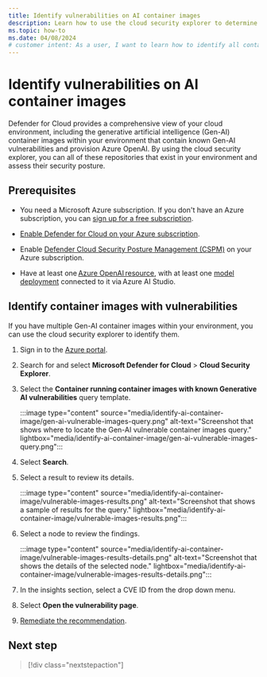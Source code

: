 ```yaml
---
title: Identify vulnerabilities on AI container images
description: Learn how to use the cloud security explorer to determine all container images within your environment, that contain known generative AI vulnerabilities.
ms.topic: how-to
ms.date: 04/08/2024
# customer intent: As a user, I want to learn how to identify all container images within my environment, that contain known Generative AI vulnerabilities and provision Azure OpenAI so that I can assess their security posture.
---
```


# Identify vulnerabilities on AI container images

Defender for Cloud provides a comprehensive view of your cloud environment, including the generative artificial intelligence (Gen-AI) container images within your environment that contain known Gen-AI vulnerabilities and provision Azure OpenAI. By using the cloud security explorer, you can all of these repositories that exist in your environment and assess their security posture.

## Prerequisites

- You need a Microsoft Azure subscription. If you don't have an Azure subscription, you can [sign up for a free subscription](https://azure.microsoft.com/pricing/free-trial/).

- [Enable Defender for Cloud on your Azure subscription](connect-azure-subscription.md).

- Enable [Defender Cloud Security Posture Management (CSPM)](tutorial-enable-cspm-plan.md) on your Azure subscription.

- Have at least one [Azure OpenAI resource](../ai-studio/how-to/create-azure-ai-resource.md), with at least one [model deployment](../ai-studio/how-to/deploy-models-openai.md) connected to it via Azure AI Studio.

## Identify container images with vulnerabilities

If you have multiple Gen-AI container images within your environment, you can use the cloud security explorer to identify them.

1. Sign in to the [Azure portal](https://portal.azure.com/).

1. Search for and select **Microsoft Defender for Cloud** > **Cloud Security Explorer**.

1. Select the **Container running container images with known Generative AI vulnerabilities** query template.

    :::image type="content" source="media/identify-ai-container-image/gen-ai-vulnerable-images-query.png" alt-text="Screenshot that shows where to locate the Gen-AI vulnerable container images query." lightbox="media/identify-ai-container-image/gen-ai-vulnerable-images-query.png":::

1. Select **Search**.

1. Select a result to review its details.

    :::image type="content" source="media/identify-ai-container-image/vulnerable-images-results.png" alt-text="Screenshot that shows a sample of results for the query." lightbox="media/identify-ai-container-image/vulnerable-images-results.png":::

1. Select a node to review the findings.

    :::image type="content" source="media/identify-ai-container-image/vulnerable-images-results-details.png" alt-text="Screenshot that shows the details of the selected node." lightbox="media/identify-ai-container-image/vulnerable-images-results-details.png":::

1. In the insights section, select a CVE ID from the drop down menu.

1. Select **Open the vulnerability page**.

1. [Remediate the recommendation](implement-security-recommendations.md#remediate-recommendations).

## Next step

> [!div class="nextstepaction"]
>

